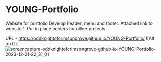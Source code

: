 # YOUNG-Portfolio
Website for portfolio
Develop header, menu and footer.
Attached link to website 1.
Put in place holders for other projects.

URL - https://oddknightofcrimsongrove.github.io/YOUNG-Portfolio/
![Alt text] (![screencapture-oddknightofcrimsongrove-github-io-YOUNG-Portfolio-2023-12-21-22_31_01](https://github.com/oddknightofcrimsongrove/YOUNG-Portfolio/assets/148396636/16811d5d-257d-409c-bc5d-a8be6bc891f6)

